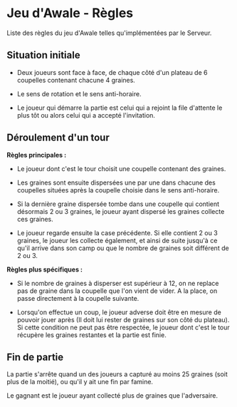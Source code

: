 # Jeu d'Awale - Règles

Liste des règles du jeu d'Awale telles qu'implémentées par le Serveur.

## Situation initiale

- Deux joueurs sont face à face, de chaque côté d'un plateau de 6 coupelles contenant chacune 4 graines.

- Le sens de rotation et le sens anti-horaire.

- Le joueur qui démarre la partie est celui qui a rejoint la file d'attente le plus tôt ou alors celui qui a accepté l'invitation.

## Déroulement d'un tour

**Règles principales :**

- Le joueur dont c'est le tour choisit une coupelle contenant des graines.

- Les graines sont ensuite dispersées une par une dans chacune des coupelles situées après la coupelle choisie dans le sens anti-horaire.

- Si la dernière graine dispersée tombe dans une coupelle qui contient désormais 2 ou 3 graines, le joueur ayant dispersé les graines collecte ces graines.

- Le joueur regarde ensuite la case précédente. Si elle contient 2 ou 3 graines, le joueur les collecte également, et ainsi de suite jusqu'à ce qu'il arrive dans son camp ou que le nombre de graines soit différent de 2 ou 3.

**Règles plus spécifiques :** 

- Si le nombre de graines à disperser est supérieur à 12, on ne replace pas de graine dans la coupelle que l'on vient de vider. A la place, on passe directement à la coupelle suivante.

- Lorsqu'on effectue un coup, le joueur adverse doit être en mesure de pouvoir jouer après (Il doit lui rester de graines sur son côté du plateau).
Si cette condition ne peut pas être respectée, le joueur dont c'est le tour récupère les graines restantes et la partie est finie.

## Fin de partie

La partie s'arrête quand un des joueurs a capturé au moins 25 graines (soit plus de la moitié), ou qu'il y ait une fin par famine.

Le gagnant est le joueur ayant collecté plus de graines que l'adversaire.